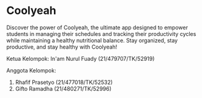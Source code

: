 # Coolyeah

Discover the power of Coolyeah, the ultimate app designed to empower students in managing their schedules and tracking their productivity cycles while maintaining a healthy nutritional balance. Stay organized, stay productive, and stay healthy with Coolyeah!

Ketua Kelompok: In'am Nurul Fuady (21/479707/TK/52919)

Anggota Kelompok:

1.  Rhafif Prasetyo (21/477018/TK/52532)
2.  Gifto Ramadha (21/480271/TK/52996)
